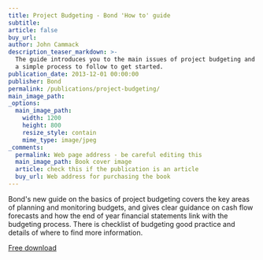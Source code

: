 ```yaml
---
title: Project Budgeting - Bond 'How to' guide
subtitle:
article: false
buy_url:
author: John Cammack
description_teaser_markdown: >-
  The guide introduces you to the main issues of project budgeting and gives you
  a simple process to follow to get started.
publication_date: 2013-12-01 00:00:00
publisher: Bond
permalink: /publications/project-budgeting/
main_image_path:
_options:
  main_image_path:
    width: 1200
    height: 800
    resize_style: contain
    mime_type: image/jpeg
_comments:
  permalink: Web page address - be careful editing this
  main_image_path: Book cover image
  article: check this if the publication is an article
  buy_url: Web address for purchasing the book
---
```


Bond's new guide on the basics of project budgeting covers the key areas of planning and monitoring budgets, and gives clear guidance on cash flow forecasts and how the end of year financial statements link with the budgeting process. There is checklist of budgeting good practice and details of where to find more information.

[Free download](/Project-budgeting-How-To-guide-Dec-2013.pdf)